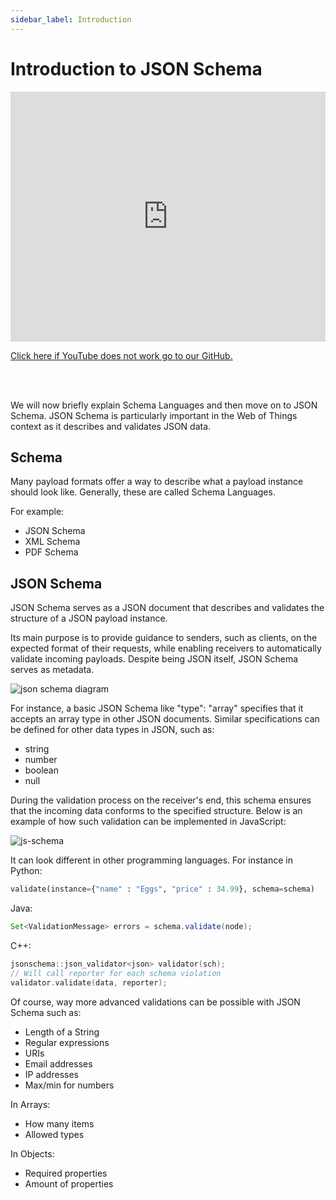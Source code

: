 ```yaml
---
sidebar_label: Introduction
---
```


# Introduction to JSON Schema

<iframe width="100%" height="400" src="https://www.youtube.com/embed/BYI3nkUyggg?si=1i5SFqlAuD2V4D2N" title="YouTube video player" frameborder="0" allow="accelerometer; autoplay; clipboard-write; encrypted-media; gyroscope; picture-in-picture; web-share" referrerpolicy="strict-origin-when-cross-origin" allowfullscreen></iframe>

<a href = "https://github.com/w3c/wot-cg/blob/main/Tutorials/whatiswot/5-JSON_Schema/5-JSON-Schema.mp4">Click here if YouTube does not work go to our GitHub.</a>  

<br />
<br />

We will now briefly explain Schema Languages and then move on to JSON Schema. JSON Schema is particularly important in the Web of Things context as it describes and validates JSON data.

## Schema

Many payload formats offer a way to describe what a payload instance should look like. Generally, these are called Schema Languages.

For example:

- JSON Schema
- XML Schema
- PDF Schema

## JSON Schema

JSON Schema serves as a JSON document that describes and validates the structure of a JSON payload instance.

Its main purpose is to provide guidance to senders, such as clients, on the expected format of their requests, while enabling receivers to automatically validate incoming payloads. Despite being JSON itself, JSON Schema serves as metadata.

![json schema diagram](/img/tutorial/JSON-Schema/schema.png)

For instance, a basic JSON Schema like "type": "array" specifies that it accepts an array type in other JSON documents. Similar specifications can be defined for other data types in JSON, such as:

- string
- number
- boolean
- null

During the validation process on the receiver's end, this schema ensures that the incoming data conforms to the specified structure. Below is an example of how such validation can be implemented in JavaScript:

![js-schema](/img/5-JSON-Schema/js-schema.png)

It can look different in other programming languages.
For instance in Python:

```py
validate(instance={"name" : "Eggs", "price" : 34.99}, schema=schema)
```

Java:

```java
Set<ValidationMessage> errors = schema.validate(node);
```

C++:

```c
jsonschema::json_validator<json> validator(sch);
// Will call reporter for each schema violation
validator.validate(data, reporter);
```

Of course, way more advanced validations can be possible with JSON Schema such as:

- Length of a String
- Regular expressions
- URIs
- Email addresses
- IP addresses
- Max/min for numbers

In Arrays:

- How many items
- Allowed types

In Objects:

- Required properties
- Amount of properties
